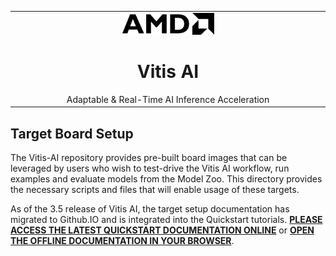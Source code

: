 <table class="sphinxhide">
 <tr>
   <td align="center"><img src="https://raw.githubusercontent.com/Xilinx/Image-Collateral/main/xilinx-logo.png" width="30%"/><h1>Vitis AI</h1><h0>Adaptable & Real-Time AI Inference Acceleration</h0>
   </td>
 </tr>
</table>

## Target Board Setup

The Vitis-AI repository provides pre-built board images that can be leveraged by users who wish to test-drive the Vitis AI workflow, run examples and evaluate models from the Model Zoo.  This directory provides the necessary scripts and files that will enable usage of these targets.

As of the 3.5 release of Vitis AI, the target setup documentation has migrated to Github.IO and is integrated into the Quickstart tutorials.  **[PLEASE ACCESS THE LATEST QUICKSTART DOCUMENTATION ONLINE](https://xilinx.github.io/Vitis-AI/)** or **[OPEN THE OFFLINE DOCUMENTATION IN YOUR BROWSER](../docs/docs/index.html)**.


